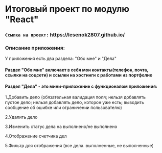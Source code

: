 # Итоговый проект по модулю "React"

### `Ссылка на проект:` https://lesenok2807.github.io/



### Описание приложения:

У приложения есть два раздела: "Обо мне" и "Дела"

#### Раздел "Обо мне" включает в себя мои контакты(телефон, почта, ссылки на соцсети) и ссылки на хостинги с работами из портфолио

#### Раздел "Дела" - это мини-приложение с функционалом приложения:

1.Добавить дело (обязательная валидация поля; нельзя добавлять пустое дело; нельзя добавлять дело, которое уже есть; выводить сообщение об ошибке или ограничении пользователю)

2.Удалить дело

3.Изменить статус дела на выполнено/не выполнено

4.Отображение счетчика дел

5.Фильтр для отображения (все дела. выполненные, не выполненные)

